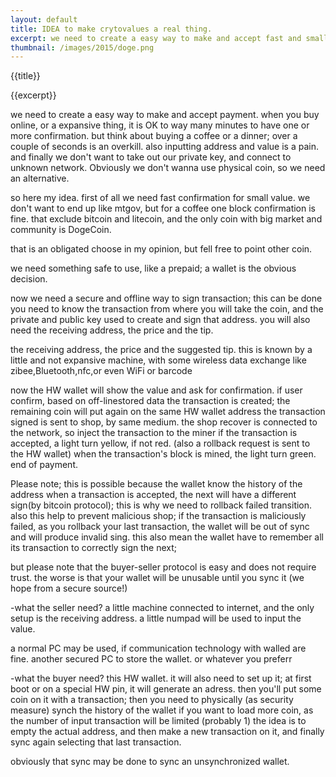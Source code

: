```yaml
---
layout: default
title: IDEA to make crytovalues a real thing. 
excerpt: we need to create a easy way to make and accept fast and small payment in first person
thumbnail: /images/2015/doge.png
---
```


{{title}}

{{excerpt}}


we need to create a easy way to make and accept payment.
when you buy online, or a expansive thing, it is OK to way many minutes to have one or more confirmation.
but think about buying a coffee or a dinner; over a couple of seconds is an overkill.
also inputting address and value is a pain.
and finally we don't want to take out our private key, and connect to unknown network.
Obviously we don't wanna use physical coin, so we need an alternative.

so here my idea.
first of all we need fast confirmation for small value.
we don't want to end up like mtgov, but for a coffee one block confirmation is fine.
that exclude bitcoin and litecoin, and the only coin with big market and community is DogeCoin.

that is an obligated choose in my opinion, but fell free to point other coin.

we need something safe to use, like a prepaid; a wallet is the obvious decision.

now we need a secure and offline way to sign transaction; this can be done
you need to know the transaction from where you will take the coin, and the private and public key used to create and sign that address.
you will also need the receiving address, the price and the tip.

the receiving address, the price and the suggested tip.
this is known by a little and not expansive machine, with some wireless data exchange like zibee,Bluetooth,nfc,or even WiFi or barcode

now the HW wallet will show the value and ask for confirmation.
if user confirm, based on off-linestored data the transaction is created;
the remaining coin will put again on the same HW wallet address
the transaction signed is sent to shop, by same medium.
the shop recover is connected to the network, so inject the transaction to the miner
if the transaction is accepted, a light turn yellow, if not red. (also a rollback request is sent to the HW wallet)
when the transaction's block is mined, the light turn green. end of payment.

Please note; this is possible because the wallet know the history of the address 
when a transaction is accepted, the next will have a different sign(by bitcoin protocol);
this is why we need to rollback failed transition.
also this help to prevent malicious shop; 
if the transaction is maliciously failed, as you rollback your last transaction,
the wallet will be out of sync and will produce invalid sing.
this also mean the wallet have to remember all its transaction to correctly sign the next;

but please note that the buyer-seller protocol is easy and does not require trust.
the worse is that your wallet will be unusable until you sync it (we hope from a secure source!) 


-what the seller need?
a little machine connected to internet, and the only setup is the receiving address.
a little numpad will be used to input the value.

a normal PC may be used, if communication technology with walled are fine.
another secured PC to store the wallet. or whatever you preferr

-what the buyer need?
this HW wallet. it will also need to set up it;
at first boot or on a special HW pin, it will generate an adress. 
then you'll put some coin on it with a transaction; 
then you need to physically (as security measure) synch the history of the wallet
if you want to load more coin, as the number of input transaction will be limited (probably 1)
the idea is to empty the actual address, and then make a new transaction on it, and finally sync again
selecting that last transaction.

obviously that sync may be done to 
sync an unsynchronized wallet.